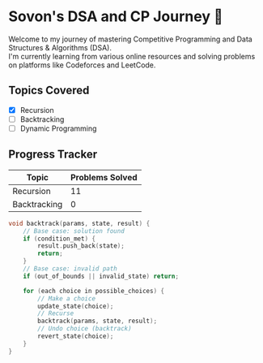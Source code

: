 # Sovon's DSA and CP Journey 🚀
Welcome to my journey of mastering Competitive Programming and Data Structures & Algorithms (DSA).  
I'm currently learning from various online resources and solving problems on platforms like Codeforces and LeetCode.

## Topics Covered
- [x] Recursion
- [ ] Backtracking
- [ ] Dynamic Programming

## Progress Tracker
| Topic          | Problems Solved |
|----------------|-----------------|
| Recursion      | 11             |
| Backtracking   | 0              |

```cpp
void backtrack(params, state, result) {
    // Base case: solution found
    if (condition_met) {
        result.push_back(state);
        return;
    }
    // Base case: invalid path
    if (out_of_bounds || invalid_state) return;

    for (each choice in possible_choices) {
        // Make a choice
        update_state(choice);
        // Recurse
        backtrack(params, state, result);
        // Undo choice (backtrack)
        revert_state(choice);
    }
}
```
